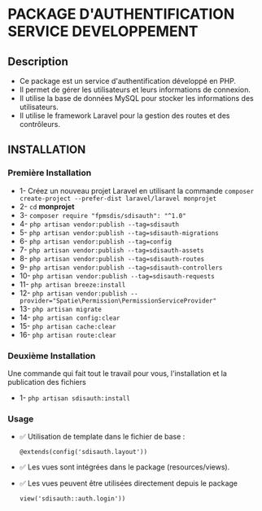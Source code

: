 # PACKAGE D'AUTHENTIFICATION SERVICE DEVELOPPEMENT

## Description

- Ce package est un service d'authentification développé en PHP.
- Il permet de gérer les utilisateurs et leurs informations de connexion.
- Il utilise la base de données MySQL pour stocker les informations des utilisateurs.
- Il utilise le framework Laravel pour la gestion des routes et des contrôleurs.

## INSTALLATION

### Première Installation 

- 1- Créez un nouveau projet Laravel en utilisant la commande ```composer create-project --prefer-dist laravel/laravel monprojet```
- 2- ```cd``` **monprojet**
- 3- ```composer require "fpmsdis/sdisauth": "^1.0"```
- 4- ```php artisan vendor:publish --tag=sdisauth```
- 5- ```php artisan vendor:publish --tag=sdisauth-migrations```
- 6- ```php artisan vendor:publish --tag=config```
- 7- ```php artisan vendor:publish --tag=sdisauth-assets```
- 8- ```php artisan vendor:publish --tag=sdisauth-routes```
- 9- ```php artisan vendor:publish --tag=sdisauth-controllers```
- 10- ```php artisan vendor:publish --tag=sdisauth-requests```
- 11- ```php artisan breeze:install```
- 12- ```php artisan vendor:publish --provider="Spatie\Permission\PermissionServiceProvider"```
- 13- ```php artisan migrate```
- 14- ```php artisan config:clear```
- 15- ```php artisan cache:clear```
- 16- ```php artisan route:clear```
 
### **Deuxième Installation** 

Une commande qui fait tout le travail pour vous, l'installation et la publication des fichiers
- 1- ```php artisan sdisauth:install```

### **Usage**

- ✅ Utilisation de template dans le fichier de base : 

    ```@extends(config('sdisauth.layout'))```

- ✅ Les vues sont intégrées dans le package (resources/views).
- ✅ Les vues peuvent être utilisées directement depuis le package

    ```view('sdisauth::auth.login'))```
